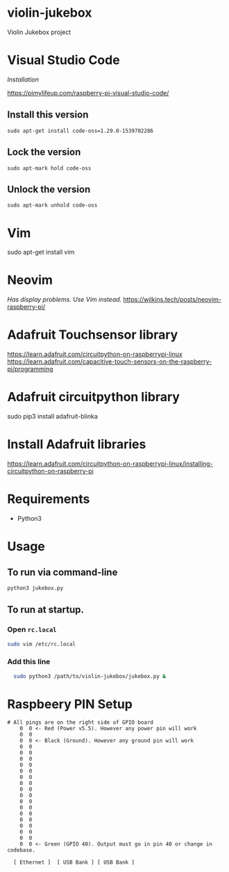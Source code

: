 # violin-jukebox
Violin Jukebox project

# Visual Studio Code
_Installation_

https://pimylifeup.com/raspberry-pi-visual-studio-code/

## Install this version
```
sudo apt-get install code-oss=1.29.0-1539702286
```

## Lock the version
```
sudo apt-mark hold code-oss
```

## Unlock the version
```
sudo apt-mark unhold code-oss
```

# Vim
sudo apt-get install vim

# Neovim
_Has display problems. Use Vim instead._
https://wilkins.tech/posts/neovim-raspberry-pi/

# Adafruit Touchsensor library
https://learn.adafruit.com/circuitpython-on-raspberrypi-linux
https://learn.adafruit.com/capacitive-touch-sensors-on-the-raspberry-pi/programming

# Adafruit circuitpython library
sudo pip3 install adafruit-blinka

# Install Adafruit libraries
https://learn.adafruit.com/circuitpython-on-raspberrypi-linux/installing-circuitpython-on-raspberry-pi

# Requirements
- Python3


# Usage
## To run via command-line
```py
python3 jukebox.py
```

## To run at startup.

### Open `rc.local`
```sh
sudo vim /etc/rc.local
```

### Add this line
```sh
  sudo python3 /path/to/violin-jukebox/jukebox.py &
```

# Raspbeery PIN Setup
```
# All pings are on the right side of GPIO board
    0  0 <- Red (Power v5.5). However any power pin will work
    0  0
    0  0 <- Black (Ground). However any ground pin will work
    0  0
    0  0
    0  0
    0  0
    0  0
    0  0
    0  0
    0  0
    0  0
    0  0
    0  0
    0  0
    0  0
    0  0
    0  0
    0  0
    0  0 <- Green (GPIO 40). Output must go in pin 40 or change in codebase.

  [ Ethernet ]  [ USB Bank ] [ USB Bank ]
```


